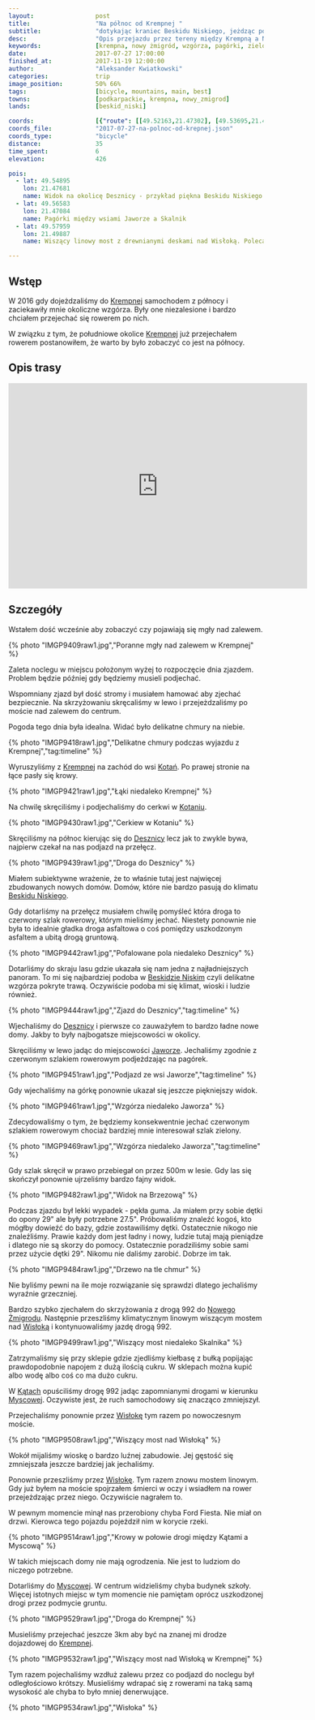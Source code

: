 ```yaml
---
layout:                 post
title:                  "Na północ od Krempnej "
subtitle:               "dotykając kraniec Beskidu Niskiego, jeżdząc po najpiękniejszych wzgórzach w okolicy"
desc:                   "Opis przejazdu przez tereny między Krempną a Nowym Żmigrodem, są tam bardzo malownicze wzgórza. Powrót przez Myscową terenami, gdzie ogrodzenie domu nie jest koniecznością."
keywords:               [krempna, nowy żmigród, wzgórza, pagórki, zielone]
date:                   2017-07-27 17:00:00
finished_at:            2017-11-19 12:00:00
author:                 "Aleksander Kwiatkowski"
categories:             trip
image_position:         50% 66%
tags:                   [bicycle, mountains, main, best]
towns:                  [podkarpackie, krempna, nowy_zmigrod]
lands:                  [beskid_niski]

coords:                 [{"route": [[49.52163,21.47302], [49.53695,21.46401], [49.55310,21.48470], [49.56290,21.46332], [49.56519,21.46281], [49.57944,21.47139], [49.58016,21.49920], [49.56880,21.51920], [49.55684,21.52478], [49.55761,21.53577], [49.54447,21.55199], [49.52810,21.55516], [49.51929,21.54323], [49.50469,21.53637]], "type": "bicycle"}]
coords_file:            "2017-07-27-na-polnoc-od-krepnej.json"
coords_type:            "bicycle"
distance:               35
time_spent:             6
elevation:              426

pois:
  - lat: 49.54895
    lon: 21.47681
    name: Widok na okolicę Desznicy - przykład piękna Beskidu Niskiego  
  - lat: 49.56583
    lon: 21.47084
    name: Pagórki między wsiami Jaworze a Skalnik
  - lat: 49.57959
    lon: 21.49887  
    name: Wiszący linowy most z drewnianymi deskami nad Wisłoką. Polecam przejść każdemu.

---
```


[wiki-krempna]: https://pl.wikipedia.org/wiki/Krempna
[wiki-kotan]: https://pl.wikipedia.org/wiki/Kota%C5%84
[wiki-desznica]: https://pl.wikipedia.org/wiki/Desznica
[wiki-beskid-niski]: https://pl.wikipedia.org/wiki/Beskid_Niski
[wiki-jaworze]: https://pl.wikipedia.org/wiki/Jaworze_(wojew%C3%B3dztwo_podkarpackie)
[wiki-nowy-zmigrod]: https://pl.wikipedia.org/wiki/Nowy_%C5%BBmigr%C3%B3d
[wiki-wisloka]: https://pl.wikipedia.org/wiki/Wis%C5%82oka
[wiki-katy]: https://pl.wikipedia.org/wiki/K%C4%85ty_(wojew%C3%B3dztwo_podkarpackie)
[wiki-myscowa]: https://pl.wikipedia.org/wiki/Myscowa

Wstęp
-----

W 2016 gdy dojeżdzaliśmy do [Krempnej][wiki-krempna] samochodem z północy
i zaciekawiły mnie okoliczne wzgórza. Były one niezalesione i bardzo chciałem
przejechać się rowerem po nich.

W związku z tym, że południowe okolice [Krempnej][wiki-krempna] już przejechałem
rowerem postanowiłem, że warto by było zobaczyć co jest na północy.

Opis trasy
----------

<iframe height='405' width='590' frameborder='0' allowtransparency='true' scrolling='no' src='https://www.strava.com/activities/1104024533/embed/b3918948ba7caf2191d4a4aced08d9361ffc9f8e'></iframe>

Szczegóły
---------

Wstałem dość wcześnie aby zobaczyć czy pojawiają się mgły nad zalewem.

{% photo "IMGP9409raw1.jpg","Poranne mgły nad zalewem w Krempnej" %}

Zaleta noclegu w miejscu położonym wyżej to rozpoczęcie dnia zjazdem. Problem będzie później
gdy będziemy musieli podjechać.

Wspomniany zjazd był dość stromy i musiałem hamować aby zjechać bezpiecznie.
Na skrzyżowaniu skręcaliśmy w lewo i przejeżdzaliśmy po moście nad zalewem
do centrum.

Pogoda tego dnia była idealna. Widać było delikatne chmury na niebie.

{% photo "IMGP9418raw1.jpg","Delikatne chmury podczas wyjazdu z Krempnej","tag:timeline" %}

Wyruszyliśmy z [Krempnej][wiki-krempna] na zachód do wsi [Kotań][wiki-kotan].
Po prawej stronie na łące pasły się krowy.

{% photo "IMGP9421raw1.jpg","Łąki niedaleko Krempnej" %}

Na chwilę skręciliśmy i podjechaliśmy do cerkwi w [Kotaniu][wiki-kotan].

{% photo "IMGP9430raw1.jpg","Cerkiew w Kotaniu" %}

Skręciliśmy na północ kierując się do [Desznicy][wiki-desznica] lecz jak to
zwykle bywa, najpierw czekał na nas podjazd na przełęcz.

{% photo "IMGP9439raw1.jpg","Droga do Desznicy" %}

Miałem subiektywne wrażenie, że to właśnie tutaj jest najwięcej
zbudowanych nowych domów. Domów, które nie bardzo pasują do klimatu
[Beskidu Niskiego][wiki-beskid-niski].

Gdy dotarliśmy na przełęcz musiałem chwilę pomyśleć która droga to czerwony
szlak rowerowy, którym mieliśmy jechać. Niestety ponownie nie była to
idealnie gładka droga asfaltowa o coś pomiędzy uszkodzonym asfaltem a
ubitą drogą gruntową.

{% photo "IMGP9442raw1.jpg","Pofalowane pola niedaleko Desznicy" %}

Dotarliśmy do skraju lasu gdzie ukazała się nam jedna z najładniejszych
panoram. To mi się najbardziej podoba w [Beskidzie Niskim][wiki-beskid-niski]
czyli delikatne wzgórza pokryte trawą. Oczywiście podoba mi się klimat, wioski i ludzie
również.

{% photo "IMGP9444raw1.jpg","Zjazd do Desznicy","tag:timeline" %}

Wjechaliśmy do [Desznicy][wiki-desznica] i pierwsze co zauważyłem to
bardzo ładne nowe domy. Jakby to były najbogatsze miejscowości w okolicy.

Skręciliśmy w lewo jadąc do miejscowości [Jaworze][wiki-jaworze].
Jechaliśmy zgodnie z czerwonym szlakiem rowerowym podjeżdzając na pagórek.

{% photo "IMGP9451raw1.jpg","Podjazd ze wsi Jaworze","tag:timeline" %}

Gdy wjechaliśmy na górkę ponownie ukazał się jeszcze piękniejszy widok.

{% photo "IMGP9461raw1.jpg","Wzgórza niedaleko Jaworza" %}

Zdecydowaliśmy o tym, że będziemy konsekwentnie jechać czerwonym szlakiem
rowerowym chociaż bardziej mnie interesował szlak zielony.

{% photo "IMGP9469raw1.jpg","Wzgórza niedaleko Jaworza","tag:timeline" %}

Gdy szlak skręcił w prawo przebiegał on przez 500m w lesie. Gdy las się
skończył ponownie ujrzeliśmy bardzo fajny widok.

{% photo "IMGP9482raw1.jpg","Widok na Brzezową" %}

Podczas zjazdu był lekki wypadek - pękła guma. Ja miałem przy sobie dętki do
opony 29" ale były potrzebne 27.5". Próbowaliśmy znaleźć kogoś, kto mógłby
dowieźć do bazy, gdzie zostawiliśmy dętki. Ostatecznie nikogo nie znaleźliśmy.
Prawie każdy dom jest ładny i nowy, ludzie tutaj mają pieniądze i dlatego nie są
skorzy do pomocy. Ostatecznie poradziliśmy sobie sami przez użycie
dętki 29". Nikomu nie daliśmy zarobić. Dobrze im tak.

{% photo "IMGP9484raw1.jpg","Drzewo na tle chmur" %}

Nie byliśmy pewni na ile moje rozwiązanie się sprawdzi dlatego jechaliśmy
wyraźnie grzeczniej.

Bardzo szybko zjechałem do skrzyżowania z drogą 992 do
[Nowego Żmigrodu][wiki-nowy-zmigrod]. Następnie przeszliśmy klimatycznym
linowym wiszącym mostem nad [Wisłoką][wiki-wisloka] i kontynuowaliśmy
jazdę drogą 992.

{% photo "IMGP9499raw1.jpg","Wiszący most niedaleko Skalnika" %}

Zatrzymaliśmy się przy sklepie gdzie zjedliśmy kiełbasę z bułką popijając
prawdopodobnie napojem z dużą ilością cukru. W sklepach można kupić albo wodę
albo coś co ma dużo cukru.

W [Kątach][wiki-katy] opuściliśmy drogę 992 jadąc zapomnianymi drogami
w kierunku [Myscowej][wiki-myscowa]. Oczywiste jest, że ruch samochodowy
się znacząco zmniejszył.

Przejechaliśmy ponownie przez [Wisłokę][wiki-wisloka] tym razem po
nowoczesnym moście.

{% photo "IMGP9508raw1.jpg","Wiszący most nad Wisłoką" %}

Wokół mijaliśmy wioskę o bardzo luźnej zabudowie. Jej gęstość się zmniejszała
jeszcze bardziej jak jechaliśmy.

Ponownie przeszliśmy przez [Wisłokę][wiki-wisloka]. Tym razem znowu mostem linowym.
Gdy już byłem na moście spojrzałem śmierci w oczy i wsiadłem na rower
przejeżdzając przez niego. Oczywiście nagrałem to.

W pewnym momencie minął nas przerobiony chyba Ford Fiesta. Nie miał on drzwi.
Kierowca tego pojazdu pojeździł nim w korycie rzeki.

{% photo "IMGP9514raw1.jpg","Krowy w połowie drogi między Kątami a Myscową" %}

W takich miejscach domy nie mają ogrodzenia. Nie jest to ludziom do niczego
potrzebne.

Dotarliśmy do [Myscowej][wiki-myscowa]. W centrum widzieliśmy chyba
budynek szkoły. Więcej istotnych miejsc w tym momencie nie pamiętam
oprócz uszkodzonej drogi przez podmycie gruntu.

{% photo "IMGP9529raw1.jpg","Droga do Krempnej" %}

Musieliśmy przejechać jeszcze 3km aby być na znanej mi drodze dojazdowej
do [Krempnej][wiki-krempna].

{% photo "IMGP9532raw1.jpg","Wiszący most nad Wisłoką w Krempnej" %}

Tym razem pojechaliśmy wzdłuż zalewu przez co podjazd do noclegu był odległościowo
krótszy. Musieliśmy wdrapać się z rowerami na taką samą wysokość ale chyba
to było mniej denerwujące.

{% photo "IMGP9534raw1.jpg","Wisłoka" %}
